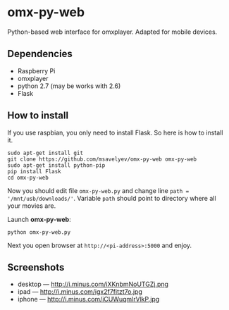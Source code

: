 omx-py-web
==========

Python-based web interface for omxplayer. Adapted for mobile devices.

Dependencies
------------
* Raspberry Pi
* omxplayer
* python 2.7 (may be works with 2.6)
* Flask

How to install
--------------
If you use raspbian, you only need to install Flask. So here is how to install it.

    sudo apt-get install git
    git clone https://github.com/msavelyev/omx-py-web omx-py-web
    sudo apt-get install python-pip
    pip install Flask
    cd omx-py-web
    
Now you should edit file `omx-py-web.py` and change line `path = '/mnt/usb/downloads/'`. Variable `path` should point to directory where all your movies are.

Launch **omx-py-web**:
    
    python omx-py-web.py

Next you open browser at `http://<pi-address>:5000` and enjoy.

Screenshots
-----------
* desktop — http://i.minus.com/iXKnbmNoUTGZj.png
* ipad — http://i.minus.com/igx2f7fitzt7o.jpg
* iphone — http://i.minus.com/iCUWuqmlrVlkP.jpg
